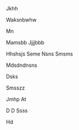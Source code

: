 Jkhh


Waksnbwhw

Mn


Mamsbb
Jjjjbbb

Hhshsjs
Seme 
Nsns
  Smsms

Mdsdndnsns


Dsks

Smsszz

Jmhp
At






D
D
Ssss




Hd








